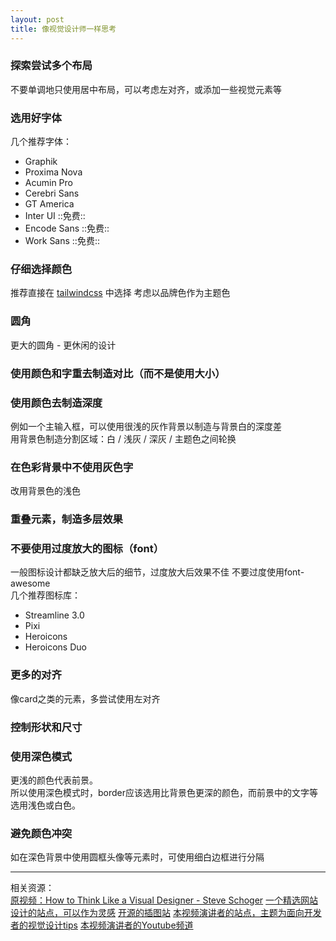 ```yaml
---
layout: post
title: 像视觉设计师一样思考
---
```


### 探索尝试多个布局

不要单调地只使用居中布局，可以考虑左对齐，或添加一些视觉元素等

### 选用好字体

几个推荐字体：

* Graphik
* Proxima Nova
* Acumin Pro
* Cerebri Sans
* GT America
* Inter UI ::免费::
* Encode Sans ::免费::
* Work Sans ::免费::

### 仔细选择颜色

推荐直接在 [tailwindcss](https://tailwindcss.com/docs/customizing-colors/#default-color-palette) 中选择
考虑以品牌色作为主题色

### 圆角

更大的圆角 - 更休闲的设计

### 使用颜色和字重去制造对比（而不是使用大小）

### 使用颜色去制造深度

例如一个主输入框，可以使用很浅的灰作背景以制造与背景白的深度差  
用背景色制造分割区域：白 / 浅灰 / 深灰 / 主题色之间轮换

### 在色彩背景中不使用灰色字

改用背景色的浅色

### 重叠元素，制造多层效果

### 不要使用过度放大的图标（font）

一般图标设计都缺乏放大后的细节，过度放大后效果不佳
不要过度使用font-awesome  
几个推荐图标库：

* Streamline 3.0
* Pixi
* Heroicons
* Heroicons Duo

### 更多的对齐

像card之类的元素，多尝试使用左对齐

### 控制形状和尺寸

### 使用深色模式

更浅的颜色代表前景。  
所以使用深色模式时，border应该选用比背景色更深的颜色，而前景中的文字等选用浅色或白色。  

### 避免颜色冲突

如在深色背景中使用圆框头像等元素时，可使用细白边框进行分隔

---
相关资源：  
[原视频：How to Think Like a Visual Designer - Steve Schoger](https://www.youtube.com/watch?v=hlI6xGfBjkQ)
[一个精选网站设计的站点，可以作为灵感](land-book.com)
[开源的插图站](undraw.co)
[本视频演讲者的站点，主题为面向开发者的视觉设计tips](https://refactoringui.com/)
[本视频演讲者的Youtube频道](https://www.youtube.com/watch?v=5gdYHlYAKDY&list=PLDVpvW8ghDr9tasku_YvuTy_l0xPUtOHE)
